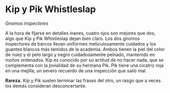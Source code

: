 # Kip y Pik Whistleslap
_Gnomos inspectores_

A la hora de fijarse en detalles inanes, cuatro ojos son mejores que dos, algo que Kip y Pik Whistleslap dejan bien claro. Los dos gnomos inspectores de barcos llevan uniformes meticulosamente cuidados y los guantes blancos más temidos de la academia. Ambos tienen la piel del color de nuez y el pelo largo y negro cuidadosamente peinado, mantenido en moños ordenados. Kip es conocido por su actitud de no hacer nada, que se complementa con la jovialidad de su hermana Pik. Pik tiene una cicatriz roja en una mejilla, un severo recuerdo de una inspección que salió mal.

**Rareza.** Kip y Pik suelen terminar las frases del otro, un rasgo que a veces los demás consideran desconcertante.